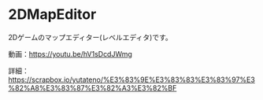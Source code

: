 # 2DMapEditor


2Dゲームのマップエディター(レベルエディタ)です。



動画：https://youtu.be/hV1sDcdJWmg

詳細：https://scrapbox.io/yutateno/%E3%83%9E%E3%83%83%E3%83%97%E3%82%A8%E3%83%87%E3%82%A3%E3%82%BF
